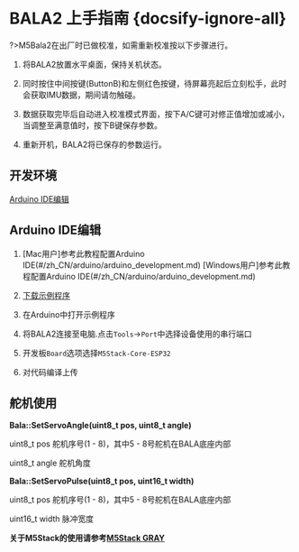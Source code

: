 # BALA2 上手指南 {docsify-ignore-all}

?>M5Bala2在出厂时已做校准，如需重新校准按以下步骤进行。

1. 将BALA2放置水平桌面，保持关机状态。

2. 同时按住中间按键(ButtonB)和左侧红色按键，待屏幕亮起后立刻松手，此时会获取IMU数据，期间请勿触碰。

3. 数据获取完毕后自动进入校准模式界面，按下A/C键可对修正值增加或减小，当调整至满意值时，按下B键保存参数。

4. 重新开机，BALA2将已保存的参数运行。

## 开发环境

[Arduino IDE编辑](#Arduino-IDE编辑)

## Arduino IDE编辑

1. [Mac用户]参考此教程配置Arduino IDE(#/zh_CN/arduino/arduino_development.md)
   [Windows用户]参考此教程配置Arduino IDE(#/zh_CN/arduino/arduino_development.md)

2. [下载示例程序](https://github.com/m5stack/M5-ProductExampleCodes/tree/master/Application/Bala2)

3. 在Arduino中打开示例程序

3. 将BALA2连接至电脑.点击`Tools`->`Port`中选择设备使用的串行端口

4. 开发板`Board`选项选择`M5Stack-Core-ESP32`

5. 对代码编译上传

## 舵机使用

**Bala::SetServoAngle(uint8_t pos, uint8_t angle)**

uint8_t pos 舵机序号(1 - 8)，其中5 - 8号舵机在BALA底座内部

uint8_t angle 舵机角度

**Bala::SetServoPulse(uint8_t pos, uint16_t width)**

uint8_t pos 舵机序号(1 - 8)，其中5 - 8号舵机在BALA底座内部

uint16_t width 脉冲宽度

**关于M5Stack的使用请参考[M5Stack GRAY](https://docs.m5stack.com/#/zh_CN/core/gray)**